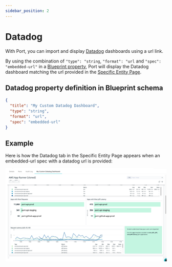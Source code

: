 ```yaml
---
sidebar_position: 2
---
```


# Datadog

With Port, you can import and display [Datadog](https://docs.datadoghq.com/dashboards/sharing/) dashboards using a url link.

By using the combination of `"type": "string`, `"format": "url` and `"spec": "embedded-url"` in a [Blueprint property](../port-components/blueprint.md#blueprint-properties), Port will display the Datadog dashboard matching the url provided in the [Specific Entity Page](../port-components/page.md#entity-page).

## Datadog property definition in Blueprint schema

```json showLineNumbers
{
  "title": "My Custom Datadog Dashboard",
  "type": "string",
  "format": "url",
  "spec": "embedded-url"
}
```

## Example

Here is how the Datadog tab in the Specific Entity Page appears when an embedded-url spec with a datadog url is provided:

![OpenAPI Example](../../../static/img/platform-overview/plugins/datadog.png)

